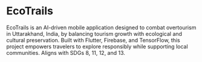 # EcoTrails
EcoTrails is an AI-driven mobile application designed to combat overtourism in Uttarakhand, India, by balancing tourism growth with ecological and cultural preservation. Built with Flutter, Firebase, and TensorFlow, this project empowers travelers to explore responsibly while supporting local communities. Aligns with SDGs 8, 11, 12, and 13.
